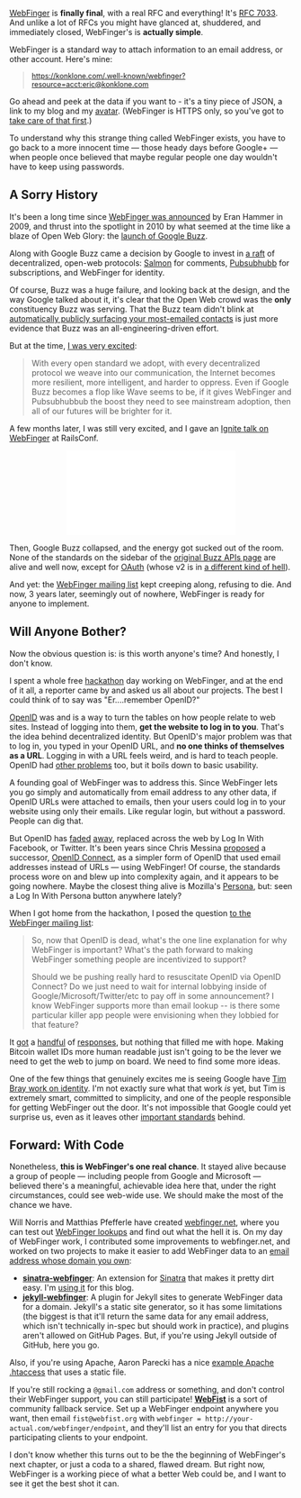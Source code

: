[WebFinger](http://webfinger.net/) is **finally final**, with a real RFC and everything! It's [RFC 7033](http://tools.ietf.org/html/rfc7033). And unlike a lot of RFCs you might have glanced at, shuddered, and immediately closed, WebFinger's is **actually simple**. 

WebFinger is a standard way to attach information to an email address, or other account. Here's mine:

<blockquote>
<p><a href="https://konklone.com/.well-known/webfinger?resource=acct:eric@konklone.com" style="font-size: 90%">https://konklone.com/.well-known/webfinger?resource=acct:eric@konklone.com</a></p>
</blockquote>

Go ahead and peek at the data if you want to - it's a tiny piece of JSON, a link to my blog and my [avatar](https://secure.gravatar.com/avatar/ac3399caecce27cb19d381f61124539e.jpg?s=400). (WebFinger is HTTPS only, so you've got to [take care of that first](https://konklone.com/post/switch-to-https-now-for-free).)

To understand why this strange thing called WebFinger exists, you have to go back to a more innocent time — those heady days before Google+ — when people once believed that maybe regular people one day wouldn't have to keep using passwords.

## A Sorry History

It's been a long time since [WebFinger was announced](http://hueniverse.com/2009/08/introducing-webfinger/) by Eran Hammer in 2009, and thrust into the spotlight in 2010 by what seemed at the time like a blaze of Open Web Glory: the [launch of Google Buzz](http://googleblog.blogspot.com/2010/02/introducing-google-buzz.html).

Along with Google Buzz came a decision by Google to invest in [a raft](https://web.archive.org/web/20100212031303/http://code.google.com/apis/buzz/documentation/) of decentralized, open-web protocols: [Salmon](http://www.salmon-protocol.org/) for comments, [Pubsubhubb](http://code.google.com/p/pubsubhubbub/) for subscriptions, and WebFinger for identity.

Of course, Buzz was a huge failure, and looking back at the design, and the way Google talked about it, it's clear that the Open Web crowd was the **only** constituency Buzz was serving. That the Buzz team didn't blink at [automatically publicly surfacing your most-emailed contacts](http://www.businessinsider.com/warning-google-buzz-has-a-huge-privacy-flaw-2010-2) is just more evidence that Buzz was an all-engineering-driven effort.

But at the time, [I was very excited](/post/makes-mouths-happy):

> With every open standard we adopt, with every decentralized protocol we weave into our communication, the Internet becomes more resilient, more intelligent, and harder to oppress. Even if Google Buzz becomes a flop like Wave seems to be, if it gives WebFinger and Pubsubhubbub the boost they need to see mainstream adoption, then all of our futures will be brighter for it.

A few months later, I was still very excited, and I gave an [Ignite talk on WebFinger](http://www.youtube.com/watch?v=Y26c9MNQLyc) at RailsConf. 

<p style="text-align: center"><iframe class="youtube" src="//www.youtube.com/embed/Y26c9MNQLyc" frameborder="0" allowfullscreen></iframe></p>

Then, Google Buzz collapsed, and the energy got sucked out of the room. None of the standards on the sidebar of the [original Buzz APIs page](https://web.archive.org/web/20100212031303/http://code.google.com/apis/buzz/documentation/) are alive and well now, except for [OAuth](http://oauth.net/) (whose v2 is in [a different kind of hell](http://hueniverse.com/2012/07/oauth-2-0-and-the-road-to-hell/)).  

And yet: the [WebFinger mailing list](http://www.ietf.org/mail-archive/web/webfinger/current/maillist.html) kept creeping along, refusing to die. And now, 3 years later, seemingly out of nowhere, WebFinger is ready for anyone to implement.

## Will Anyone Bother?

Now the obvious question is: is this worth anyone's time? And honestly, I don't know.

I spent a whole free [hackathon](http://fedscoop.com/code-dc-calls-furloughed-feds/) day working on WebFinger, and at the end of it all, a reporter came by and asked us all about our projects. The best I could think of to say was "Er....remember OpenID?"

[OpenID](http://en.wikipedia.org/wiki/OpenID) was and is a way to turn the tables on how people relate to web sites. Instead of logging into them, **get the website to log in to you**. That's the idea behind decentralized identity. But OpenID's major problem was that to log in, you typed in your OpenID URL, and **no one thinks of themselves as a URL**. Logging in with a URL feels weird, and is hard to teach people. OpenID had [other problems](http://developer.yahoo.com/blogs/ydn/yahoo-releases-openid-research-7479.html) too, but it boils down to basic usability. 

A founding goal of WebFinger was to address this. Since WebFinger lets you go simply and automatically from email address to any other data, if OpenID URLs were attached to emails, then your users could log in to your website using only their emails. Like regular login, but without a password. People can dig that.

But OpenID has [faded](http://productblogarchive.37signals.com/products/2011/01/well-be-retiring-our-support-of-openid-on-may-1.html) [away](https://www.myopenid.com/), replaced across the web by Log In With Facebook, or Twitter. It's been years since Chris Messina [proposed](http://factoryjoe.com/blog/2010/01/04/openid-connect/) a successor, [OpenID Connect](http://openid.net/connect/), as a simpler form of OpenID that used email addresses instead of URLs — using WebFinger! Of course, the standards process wore on and blew up into complexity again, and it appears to be going nowhere. Maybe the closest thing alive is Mozilla's [Persona](http://www.mozilla.org/en-US/persona/), but: seen a Log In With Persona button anywhere lately?

When I got home from the hackathon, I posed the question [to the WebFinger mailing list](http://www.ietf.org/mail-archive/web/webfinger/current/msg00860.html):

> So, now that OpenID is dead, what's the one line explanation for why WebFinger is important? What's the path forward to making WebFinger something people are incentivized to support?
> 
> Should we be pushing really hard to resuscitate OpenID via OpenID Connect? Do we just need to wait for internal lobbying inside of Google/Microsoft/Twitter/etc to pay off in some announcement? I know WebFinger supports more than email lookup -- is there some particular killer app people were envisioning when they lobbied for that feature?

It [got](http://www.ietf.org/mail-archive/web/webfinger/current/msg00863.html) a [handful](http://www.ietf.org/mail-archive/web/webfinger/current/msg00866.html) of [responses](http://www.ietf.org/mail-archive/web/webfinger/current/msg00861.html), but nothing that filled me with hope. Making Bitcoin wallet IDs more human readable just isn't going to be the lever we need to get the web to jump on board. We need to find some more ideas.

One of the few things that genuinely excites me is seeing Google have [Tim Bray work on identity](http://www.tbray.org/ongoing/When/201x/2012/06/29/Becoming-an-Identity-guy). I'm not exactly sure what that work *is* yet, but Tim is extremely smart, committed to simplicity, and one of the people responsible for getting WebFinger out the door. It's not impossible that Google could yet surprise us, even as it leaves other [important standards](https://www.eff.org/deeplinks/2013/05/google-abandons-open-standards-instant-messaging) behind.

## Forward: With Code

Nonetheless, **this is WebFinger's one real chance**. It stayed alive because a group of people — including people from Google and Microsoft — believed there's a meaningful, achievable idea here that, under the right circumstances, could see web-wide use. We should make the most of the chance we have. 

Will Norris and Matthias Pfefferle have created [webfinger.net](http://webfinger.net/), where you can test out [WebFinger lookups](http://client.webfinger.net/lookup?resource=eric%40konklone.com) and find out what the hell it is. On my day of WebFinger work, I contributed some improvements to webfinger.net, and worked on two projects to make it easier to add WebFinger data to an [email address whose domain you own](https://konklone.com/post/take-control-of-your-email-address):

* **[sinatra-webfinger](https://github.com/konklone/sinatra-webfinger)**: An extension for [Sinatra](http://sinatrarb.com/) that makes it pretty dirt easy. I'm [using it](https://github.com/konklone/konklone/blob/master/konklone.rb#L157) for this blog.
* **[jekyll-webfinger](https://github.com/konklone/jekyll-webfinger)**: A plugin for Jekyll sites to generate WebFinger data for a domain. Jekyll's a static site generator, so it has some limitations (the biggest is that it'll return the same data for any email address, which isn't technically in-spec but should work in practice), and plugins aren't allowed on GitHub Pages. But, if you're using Jekyll outside of GitHub, here you go.

Also, if you're using Apache, Aaron Parecki has a nice [example Apache .htaccess](https://gist.github.com/aaronpk/5846789) that uses a static file.

If you're still rocking a `@gmail.com` address or something, and don't control their WebFinger support, you can still participate! **[WebFist](http://webfist.org/)** is a sort of community fallback service. Set up a WebFinger endpoint anywhere you want, then email `fist@webfist.org` with `webfinger = http://your-actual.com/webfinger/endpoint`, and they'll list an entry for you that directs participating clients to your endpoint.

I don't know whether this turns out to be the the beginning of WebFinger's next chapter, or just a coda to a shared, flawed dream. But right now, WebFinger is a working piece of what a better Web could be, and I want to see it get the best shot it can.